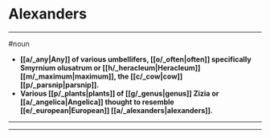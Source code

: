 # Alexanders
---
#noun
- **[[a/_any|Any]] of various umbellifers, [[o/_often|often]] specifically Smyrnium olusatrum or [[h/_heracleum|Heracleum]] [[m/_maximum|maximum]], the [[c/_cow|cow]] [[p/_parsnip|parsnip]].**
- **Various [[p/_plants|plants]] of [[g/_genus|genus]] Zizia or [[a/_angelica|Angelica]] thought to resemble [[e/_european|European]] [[a/_alexanders|alexanders]].**
---
---
